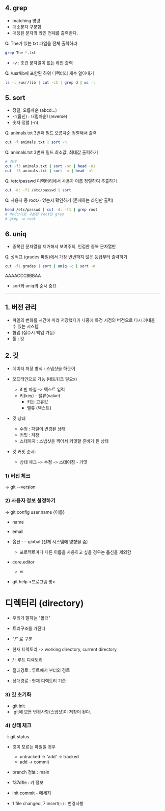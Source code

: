 ## 4. grep
- matching 명령
- 대소문자 구분함
- 매칭된 문자의 라인 전체를 출력한다.

Q. The가 있는 txt 파일을 전체 출력하라
```sh
grep The *.txt
```

- -v : 조건 문자열이 없는 라인 출력

Q. /usr/lib에 포함된 하위 디렉터리 개수 알아내기
```sh
ls -l /usr/lib | cut -c1 | grep d | wc -l
```

## 5. sort
- 정렬, 오름차순 (abcd...)
- -r(옵션) : 내림차순! (reverse)
- 숫자 정렬 (-n)

Q. animals.txt 3번째 필드 오름차순 정렬해서 출력
```sh
cut -f animals.txt | sort -n
```

Q. animals.txt 3번째 필드 최소값, 최대값 출력하기
```sh
# 최대
cut -f3 animals.txt | sort -nr | head -n1
cut -f3 animals.txt | sort -n | head -n1
```

Q. /etc/passwd 디렉터리에서 사용자 이름 정렬하여 추출하기
```sh
cut -d: -f1 /etc/passwd | sort
```

Q. 사용자 중 root가 있는지 확인하기 (존재하는 라인만 출력)
```sh
head /etc/passwd | cut -d: -f1 | grep root
# 띄어쓰기로 구분된 root만 grep
# grep -w root
```

## 6. uniq
- 중복된 문자열을 제거해서 보여주되, 인접한 중복 문자열만

Q. 성적표 (grades 파일)에서 가장 빈번하지 않은 등급부터 출력하기
```sh
cut -f1 grades | sort | uniq -c | sort -n
```

AAAACCCBBBAA
* sort와 uniq의 순서 중요

---------------------------------------------------------
## 1. 버전 관리
- 파일의 변화를 시간에 따라 저장했다가 나중에 특정 시점의 버전으로 다시 꺼내올 수 있는 시스템
- 협업 (실수시 백업 가능)
- 툴 : 깃

## 2. 깃
- 데이터 저장 방식 : 스냅샷을 하듯이
- 오프라인으로 가능 (네트워크 필요x)
  - if 빈 파일 -> 텍스트 입력
  - 키(key) - 밸류(value)
    - 키는 고유값
    - 밸류 (텍스트)
- 깃 상태
  - 수정 : 파일이 변경된 상태
  - 커밋 : 저장
  - 스테이지 : 스냅샷을 찍어서 커밋할 준비가 된 상태

- 깃 커밋 순서:
  - 상태 체크 -> 수정 -> 스테이징 - 커밋

### 1) 버전 체크
-> git --version

### 2) 사용자 정보 설정하기
-> git config user.name {이름}
- name
- email
- 옵션 : --global (전체 시스템에 영향을 줌)
  - 포로젝트마다 다른 이름을 사용하고 싶을 경우는 옵션을 제외함

- core.editor
  - vi

- git help <프로그램 명>

# 디렉터리 (directory)
- 우리가 말하는 "폴더"
- 트리구조를 가진다
- "/" 로 구분
- 현재 디렉토리 -> working directory, current directory
- / : 루트 디렉토리

- 절대경로 : 루트에서 부터의 경로
- 상대경로 : 현재 디렉토리 기준

### 3) 깃 초기화
* git init
* .git에 모든 변경사항(스냅샷)이 저장이 된다.

### 4) 상태 체크
-> git status

- 깃이 모르는 파일일 경우
  - untracked -> 'add' -> tracked
  - add -> commit

- branch 정보 : main
- f37dfle : 키 정보
- init commit - 메세지
- 1 file changed, 7 insert(+) : 변경사항